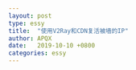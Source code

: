 ```yaml
---
layout: post
type: essy
title:  "使用V2Ray和CDN复活被墙的IP"
author: APQX
date:   2019-10-10 +0800
categories: essy
---
```



